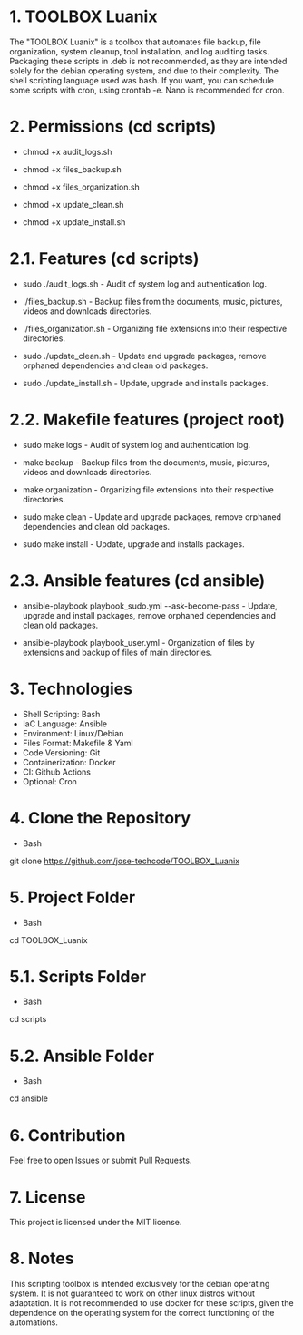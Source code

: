 # 1. TOOLBOX Luanix

The "TOOLBOX Luanix" is a toolbox that automates file backup, file organization, system cleanup, tool installation, and log auditing tasks. Packaging these scripts in .deb is not recommended, as they are intended solely for the debian operating system, and due to their complexity. The shell scripting language used was bash. If you want, you can schedule some scripts with cron, using crontab -e. Nano is recommended for cron.

# 2. Permissions (cd scripts)

- chmod +x audit_logs.sh

- chmod +x files_backup.sh

- chmod +x files_organization.sh

- chmod +x update_clean.sh

- chmod +x update_install.sh

# 2.1. Features (cd scripts)

- sudo ./audit_logs.sh - Audit of system log and authentication log.

- ./files_backup.sh - Backup files from the documents, music, pictures, videos and downloads
directories.

- ./files_organization.sh - Organizing file extensions into their respective directories.

- sudo ./update_clean.sh - Update and upgrade packages, remove orphaned dependencies and clean old packages.

- sudo ./update_install.sh - Update, upgrade and installs packages.

# 2.2. Makefile features (project root)

- sudo make logs - Audit of system log and authentication log.

- make backup - Backup files from the documents, music, pictures, videos and downloads
directories.

- make organization - Organizing file extensions into their respective directories.

- sudo make clean - Update and upgrade packages, remove orphaned dependencies and clean old packages.

- sudo make install - Update, upgrade and installs packages.

# 2.3. Ansible features (cd ansible)

- ansible-playbook playbook_sudo.yml --ask-become-pass - Update, upgrade and install packages, remove orphaned dependencies and clean old packages.

- ansible-playbook playbook_user.yml - Organization of files by extensions and backup of files of main directories.

# 3. Technologies

- Shell Scripting: Bash
- IaC Language: Ansible
- Environment: Linux/Debian
- Files Format: Makefile & Yaml
- Code Versioning: Git
- Containerization: Docker
- CI: Github Actions
- Optional: Cron

# 4. Clone the Repository

- Bash

git clone https://github.com/jose-techcode/TOOLBOX_Luanix

# 5. Project Folder

- Bash

cd TOOLBOX_Luanix

# 5.1. Scripts Folder

- Bash

cd scripts

# 5.2. Ansible Folder

- Bash

cd ansible

# 6. Contribution

Feel free to open Issues or submit Pull Requests.

# 7. License

This project is licensed under the MIT license.

# 8. Notes

This scripting toolbox is intended exclusively for the debian operating system. It is not guaranteed to work on other linux distros without adaptation. It is not recommended to use docker for these scripts, given the dependence on the operating system for the correct functioning of the automations.